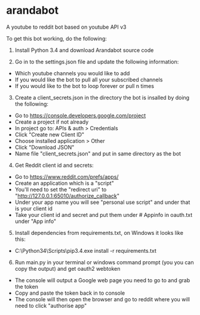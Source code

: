 # arandabot
A youtube to reddit bot based on youtube API v3

To get this bot working, do the following:

1. Install Python 3.4 and download Arandabot source code

2. Go in to the settings.json file and update the following information:
 * Which youtube channels you would like to add
 * If you would like the bot to pull all your subscribed channels
 * If you would like to the bot to loop forever or pull n times
 
3. Create a client_secrets.json in the directory the bot is insalled by doing the following:
  * Go to https://console.developers.google.com/project
  * Create a project if not already
  * In project go to: APIs & auth > Credentials
  * Click "Create new Client ID"
  * Choose installed application > Other
  * Click "Download JSON"
  * Name file "client_secrets.json" and put in same directory as the bot
  
4. Get Reddit client id and secrets:
  * Go to https://www.reddit.com/prefs/apps/
  * Create an application which is a "script"
  * You'll need to set the "redirect uri" to "http://127.0.0.1:65010/authorize_callback"
  * Under your app name you will see "personal use script" and under that is your client id
  * Take your client id and secret and put them under # Appinfo in oauth.txt under "App info"

5. Install dependencies from requirements.txt, on Windows it looks like this:
  * C:\Python34\Scripts\pip3.4.exe install -r requirements.txt

6. Run main.py in your terminal or windows command prompt (you you can copy the output) and get oauth2 webtoken
  * The console will output a Google web page you need to go to and grab the token
  * Copy and paste the token back in to console
  * The console will then open the browser and go to reddit where you will need to click "authorise app"

